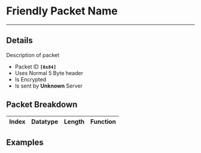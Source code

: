 # Friendly Packet Name #

---


## Details ##

Description of packet
  * Packet ID **`[0x84]`**
  * Uses Normal 5 Byte header
  * Is Encrypted
  * Is sent by **Unknown** Server

## Packet Breakdown ##
| Index | Datatype | Length | Function |
|:------|:---------|:-------|:---------|

## Examples ##